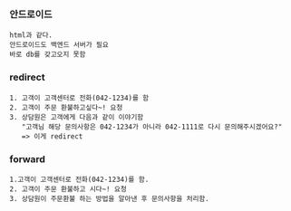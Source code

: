 ### 안드로이드
```
html과 같다.
안드로이드도 백엔드 서버가 필요
바로 db를 갖고오지 못함 

```

### redirect
    1. 고객이 고객센터로 전화(042-1234)를 함
    2. 고객이 주문 환불하고싶다~! 요청
    3. 상담원은 고객에게 다음과 같이 이야기함
       "고객님 해당 문의사항은 042-1234가 아니라 042-1111로 다시 문의해주시겠어요?"
       => 이게 redirect

### forward
    1.고객이 고객센터로 전화(042-1234)를 함.
    2. 고객이 주문 환불하고 시다~! 요청
    3. 상담원이 주문환불 하는 방법을 알아낸 후 문의사항을 처리함.

